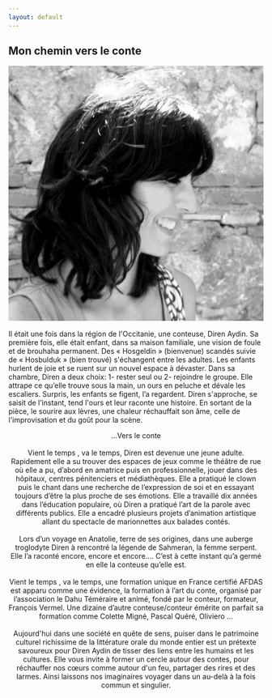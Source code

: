 ```yaml
---
layout: default
---
```


   <h2 id="mon-chemin-vers-le-conte">Mon chemin vers le conte</h2>
<p><img src="./photo/noir -bl.jpg" alt="diren en noir et blanc" class="parcours" /></p>

<p class="tx-parcours"> Il était une fois dans la région de l'Occitanie, une conteuse, Diren Aydin.
Sa première fois, elle était enfant, dans sa maison familiale, une vision de foule et de brouhaha permanent. Des « Hosgeldin » (bienvenue) scandés suivie de « Hosbulduk » (bien trouvé) s'échangent entre les adultes. Les enfants hurlent de joie et se ruent sur un nouvel espace à dévaster. Dans sa chambre, Diren a deux choix: 1- rester seul ou 2- rejoindre le groupe. Elle attrape ce qu’elle trouve sous la main, un ours en peluche et dévale les escaliers. Surpris, les enfants se figent, l’a regardent. Diren s'approche, se saisit de l’instant, tend l'ours et leur raconte une histoire. En sortant de la pièce, le sourire aux lèvres, une chaleur réchauffait son âme, celle de l'improvisation et du goût pour la scène. <br />
  <center> ...Vers le conte  <center>  <br /> 
Vient le temps , va le temps, Diren est devenue une jeune adulte. Rapidement elle a su trouver des espaces de jeux comme le théâtre de rue où elle a pu, d’abord en amatrice puis en  professionnelle, jouer dans des hôpitaux, centres pénitenciers et médiathèques.  Elle a pratiqué le clown puis le chant dans une recherche de l’expression de soi et en essayant toujours d’être la plus proche de ses émotions. Elle a travaillé dix années dans l’éducation populaire, où Diren a pratiqué l’art de la parole avec différents publics. Elle a encadré plusieurs projets d’animation artistique allant du spectacle de marionnettes aux balades contés.  <br />
 <br />
Lors d’un voyage en Anatolie, terre de ses origines, dans une auberge troglodyte Diren à rencontré la légende de Sahmeran, la femme serpent. Elle l’a raconté encore, encore et encore…. C’est à cette instant qu’a germé en elle la conteuse qu’elle est.  <br />
 <br />
Vient le temps , va le temps, une formation unique en France certifié AFDAS est apparu  comme une évidence, la formation à l’art du conte, organisé par l’association le Dahu Téméraire et animé, fondé par le conteur, formateur, François Vermel.  Une dizaine d’autre conteuse/conteur émérite on parfait sa formation comme Colette Migné, Pascal Quéré, Oliviero ...  <br />
 <br />
Aujourd'hui dans une société en quête de sens, puiser dans le patrimoine culturel richissime de la littérature orale du monde entier est un prétexte savoureux pour Diren Aydin de tisser des liens entre les humains et les cultures. Elle vous invite à former un cercle autour des contes, pour réchauffer nos cœurs comme autour d'un feu, partager des rires et des larmes. Ainsi laissons nos imaginaires voyager dans un au-delà à la fois commun et singulier.
</p>
